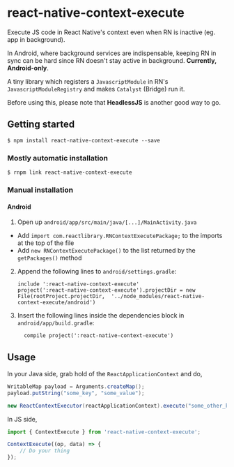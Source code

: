 
# react-native-context-execute

Execute JS code in React Native's context even when RN is inactive (eg. app in background).

In Android, where background services are indispensable, keeping RN in sync can be hard since RN doesn't stay active in background. **Currently, Android-only**.

A tiny library which registers a `JavascriptModule` in RN's `JavascriptModuleRegistry` and makes `Catalyst` (Bridge) run it.

Before using this, please note that **HeadlessJS** is another good way to go.

## Getting started

`$ npm install react-native-context-execute --save`

### Mostly automatic installation

`$ rnpm link react-native-context-execute`

### Manual installation

#### Android

1. Open up `android/app/src/main/java/[...]/MainActivity.java`
  - Add `import com.reactlibrary.RNContextExecutePackage;` to the imports at the top of the file
  - Add `new RNContextExecutePackage()` to the list returned by the `getPackages()` method
2. Append the following lines to `android/settings.gradle`:
  	```
  	include ':react-native-context-execute'
  	project(':react-native-context-execute').projectDir = new File(rootProject.projectDir, 	'../node_modules/react-native-context-execute/android')
  	```
3. Insert the following lines inside the dependencies block in `android/app/build.gradle`:
  	```
      compile project(':react-native-context-execute')
  	```

## Usage
In your Java side, grab hold of the `ReactApplicationContext` and do,

```java
WritableMap payload = Arguments.createMap();
payload.putString("some_key", "some_value");

new ReactContextExecutor(reactApplicationContext).execute("some_other_key", payload);
```

In JS side,

```javascript
import { ContextExecute } from 'react-native-context-execute';

ContextExecute((op, data) => {
    // Do your thing
});

```
